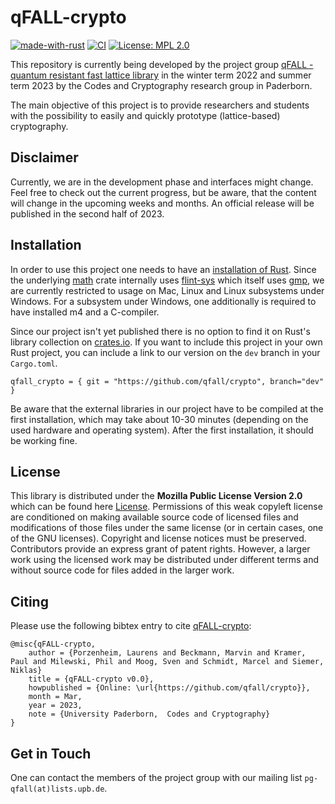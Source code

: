 # qFALL-crypto
[![made-with-rust](https://img.shields.io/badge/Made%20with-Rust-1f425f.svg)](https://www.rust-lang.org/)
[![CI](https://github.com/qfall/crypto/actions/workflows/push.yml/badge.svg?branch=dev)](https://github.com/qfall/crypto/actions/workflows/pull_request.yml)
[![License: MPL 2.0](https://img.shields.io/badge/License-MPL_2.0-brightgreen.svg)](https://opensource.org/licenses/MPL-2.0)
<TODO Badge for Documentation>
<TODO Badge for Code Coverage>
<TODO Badge for Website>

This repository is currently being developed by the project group [qFALL - quantum resistant fast lattice library](https://cs.uni-paderborn.de/cuk/lehre/veranstaltungen/ws-2022-23/project-group-qfall) in the winter term 2022 and summer term 2023 by the Codes and Cryptography research group in Paderborn.

The main objective of this project is to provide researchers and students with the possibility to easily and quickly prototype (lattice-based) cryptography.

## Disclaimer
Currently, we are in the development phase and interfaces might change.
Feel free to check out the current progress, but be aware, that the content will
change in the upcoming weeks and months. An official release will be published in the second half of 2023.

## Installation
In order to use this project one needs to have an [installation of Rust](https://www.rust-lang.org/tools/install). Since the underlying [math](https://github.com/qfall/math) crate internally uses [flint-sys](https://crates.io/crates/flint-sys)
which itself uses [gmp](https://gmplib.org/manual/), we are currently restricted to usage on Mac, Linux and Linux subsystems under Windows. For a subsystem under Windows, one additionally is required to have installed m4 and a C-compiler.

Since our project isn't yet published there is no option to find it on Rust's library collection on [crates.io](https://crates.io/).
If you want to include this project in your own Rust project, you can 
include a link to our version on the `dev` branch in your `Cargo.toml`. 

```text
qfall_crypto = { git = "https://github.com/qfall/crypto", branch="dev" }
```

Be aware that the external libraries in our project have to be compiled at the first installation,
which may take about 10-30 minutes (depending on the used hardware and operating system). After the first installation, it should be working fine.

<!-- TODO ## What does qFALL-crypto offer? -->

## License
This library is distributed under the **Mozilla Public License Version 2.0** which can be found here [License](https://github.com/qfall/crypto/blob/dev/LICENSE).
Permissions of this weak copyleft license are conditioned on making available source code of licensed files and modifications of those files under the same license (or in certain cases, one of the GNU licenses). Copyright and license notices must be preserved. Contributors provide an express grant of patent rights. However, a larger work using the licensed work may be distributed under different terms and without source code for files added in the larger work.

## Citing

Please use the following bibtex entry to cite [qFALL-crypto](https://github.com/qfall/crypto):

```text
@misc{qFALL-crypto,
    author = {Porzenheim, Laurens and Beckmann, Marvin and Kramer, Paul and Milewski, Phil and Moog, Sven and Schmidt, Marcel and Siemer, Niklas}
    title = {qFALL-crypto v0.0},
    howpublished = {Online: \url{https://github.com/qfall/crypto}},
    month = Mar,
    year = 2023,
    note = {University Paderborn,  Codes and Cryptography}
}
```

## Get in Touch
One can contact the members of the project group with our mailing list `pg-qfall(at)lists.upb.de`.
